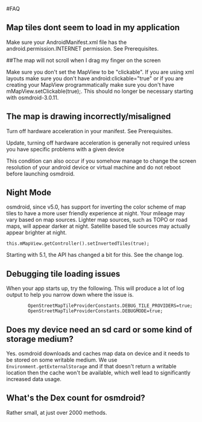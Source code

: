 #FAQ

## Map tiles dont seem to load in my application

Make sure your AndroidManifest.xml file has the android.permission.INTERNET permission. See Prerequisites.

##The map will not scroll when I drag my finger on the screen

Make sure you don't set the MapView to be "clickable". If you are using xml layouts make sure you don't have android:clickable="true" or if you are creating your MapView programmatically make sure you don't have mMapView.setClickable(true);. This should no longer be necessary starting with osmdroid-3.0.11.

## The map is drawing incorrectly/misaligned

Turn off hardware acceleration in your manifest. See Prerequisites.

Update, turning off hardware acceleration is generally not required unless you have specific problems with a given device

This condition can also occur if you somehow manage to change the screen resolution of your android device or virtual machine and do not reboot before launching osmdroid.


## Night Mode

osmdroid, since v5.0, has support for inverting the color scheme of map tiles to have a more user friendly experience at night. Your mileage may vary based on map sources. Lighter map sources, such as TOPO or road maps,  will appear darker at night. Satellite based tile sources may actually appear brighter at night.

````
this.mMapView.getController().setInvertedTiles(true);
````

Starting with 5.1, the API has changed a bit for this. See the change log.

## Debugging tile loading issues

When your app starts up, try the following. This will produce a lot of log output to help you narrow down where the issue is.
````
        OpenStreetMapTileProviderConstants.DEBUG_TILE_PROVIDERS=true;
        OpenStreetMapTileProviderConstants.DEBUGMODE=true;
````

## Does my device need an sd card or some kind of storage medium?

Yes. osmdroid downloads and caches map data on device and it needs to be stored on some writable medium. We use `Environment.getExternalStorage` and if that doesn't return a writable location then the cache won't be available, which well lead to significantly increased data usage.

## What's the Dex count for osmdroid?

Rather small, at just over 2000 methods.